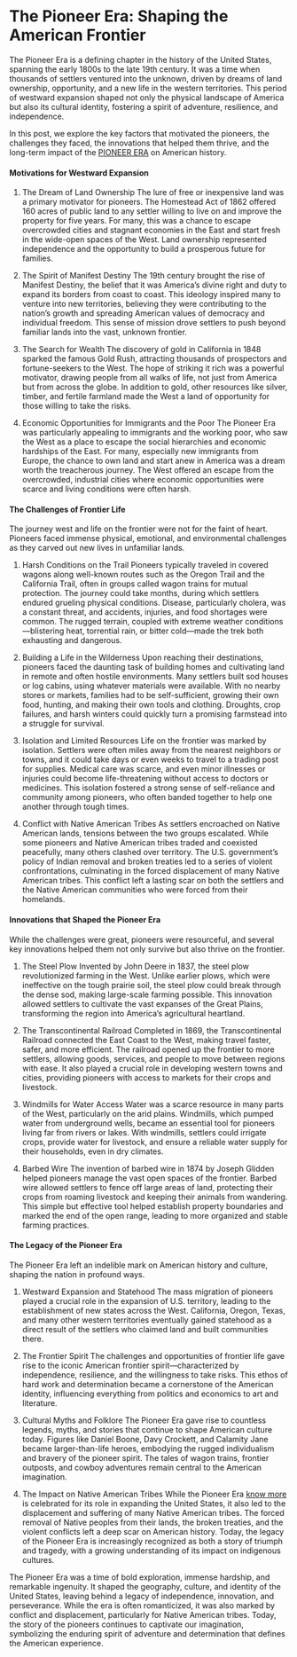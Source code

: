 <div dir="auto" data-message-author-role="assistant" data-message-id="420d1b03-af5f-4099-b93d-20ca333aa3c2">
<h1><!-- x-tinymce/html --></h1>
<h1>The Pioneer Era: Shaping the American Frontier</h1>
<p>The Pioneer Era is a defining chapter in the history of the United States, spanning the early 1800s to the late 19th century. It was a time when thousands of settlers ventured into the unknown, driven by dreams of land ownership, opportunity, and a new life in the western territories. This period of westward expansion shaped not only the physical landscape of America but also its cultural identity, fostering a spirit of adventure, resilience, and independence.</p>
<p>In this post, we explore the key factors that motivated the pioneers, the challenges they faced, the innovations that helped them thrive, and the long-term impact of the <a href="https://www.pioneerera.com/">PIONEER ERA</a> on American history.</p>
<h4>Motivations for Westward Expansion</h4>
<ol>
<li>
<p>The Dream of Land Ownership The lure of free or inexpensive land was a primary motivator for pioneers. The Homestead Act of 1862 offered 160 acres of public land to any settler willing to live on and improve the property for five years. For many, this was a chance to escape overcrowded cities and stagnant economies in the East and start fresh in the wide-open spaces of the West. Land ownership represented independence and the opportunity to build a prosperous future for families.</p>
</li>
<li>
<p>The Spirit of Manifest Destiny The 19th century brought the rise of Manifest Destiny, the belief that it was America&rsquo;s divine right and duty to expand its borders from coast to coast. This ideology inspired many to venture into new territories, believing they were contributing to the nation&rsquo;s growth and spreading American values of democracy and individual freedom. This sense of mission drove settlers to push beyond familiar lands into the vast, unknown frontier.</p>
</li>
<li>
<p>The Search for Wealth The discovery of gold in California in 1848 sparked the famous Gold Rush, attracting thousands of prospectors and fortune-seekers to the West. The hope of striking it rich was a powerful motivator, drawing people from all walks of life, not just from America but from across the globe. In addition to gold, other resources like silver, timber, and fertile farmland made the West a land of opportunity for those willing to take the risks.</p>
</li>
<li>
<p>Economic Opportunities for Immigrants and the Poor The Pioneer Era was particularly appealing to immigrants and the working poor, who saw the West as a place to escape the social hierarchies and economic hardships of the East. For many, especially new immigrants from Europe, the chance to own land and start anew in America was a dream worth the treacherous journey. The West offered an escape from the overcrowded, industrial cities where economic opportunities were scarce and living conditions were often harsh.</p>
</li>
</ol>
<h4>The Challenges of Frontier Life</h4>
<p>The journey west and life on the frontier were not for the faint of heart. Pioneers faced immense physical, emotional, and environmental challenges as they carved out new lives in unfamiliar lands.</p>
<ol>
<li>
<p>Harsh Conditions on the Trail Pioneers typically traveled in covered wagons along well-known routes such as the Oregon Trail and the California Trail, often in groups called wagon trains for mutual protection. The journey could take months, during which settlers endured grueling physical conditions. Disease, particularly cholera, was a constant threat, and accidents, injuries, and food shortages were common. The rugged terrain, coupled with extreme weather conditions&mdash;blistering heat, torrential rain, or bitter cold&mdash;made the trek both exhausting and dangerous.</p>
</li>
<li>
<p>Building a Life in the Wilderness Upon reaching their destinations, pioneers faced the daunting task of building homes and cultivating land in remote and often hostile environments. Many settlers built sod houses or log cabins, using whatever materials were available. With no nearby stores or markets, families had to be self-sufficient, growing their own food, hunting, and making their own tools and clothing. Droughts, crop failures, and harsh winters could quickly turn a promising farmstead into a struggle for survival.</p>
</li>
<li>
<p>Isolation and Limited Resources Life on the frontier was marked by isolation. Settlers were often miles away from the nearest neighbors or towns, and it could take days or even weeks to travel to a trading post for supplies. Medical care was scarce, and even minor illnesses or injuries could become life-threatening without access to doctors or medicines. This isolation fostered a strong sense of self-reliance and community among pioneers, who often banded together to help one another through tough times.</p>
</li>
<li>
<p>Conflict with Native American Tribes As settlers encroached on Native American lands, tensions between the two groups escalated. While some pioneers and Native American tribes traded and coexisted peacefully, many others clashed over territory. The U.S. government&rsquo;s policy of Indian removal and broken treaties led to a series of violent confrontations, culminating in the forced displacement of many Native American tribes. This conflict left a lasting scar on both the settlers and the Native American communities who were forced from their homelands.</p>
</li>
</ol>
<h4>Innovations that Shaped the Pioneer Era</h4>
<p>While the challenges were great, pioneers were resourceful, and several key innovations helped them not only survive but also thrive on the frontier.</p>
<ol>
<li>
<p>The Steel Plow Invented by John Deere in 1837, the steel plow revolutionized farming in the West. Unlike earlier plows, which were ineffective on the tough prairie soil, the steel plow could break through the dense sod, making large-scale farming possible. This innovation allowed settlers to cultivate the vast expanses of the Great Plains, transforming the region into America&rsquo;s agricultural heartland.</p>
</li>
<li>
<p>The Transcontinental Railroad Completed in 1869, the Transcontinental Railroad connected the East Coast to the West, making travel faster, safer, and more efficient. The railroad opened up the frontier to more settlers, allowing goods, services, and people to move between regions with ease. It also played a crucial role in developing western towns and cities, providing pioneers with access to markets for their crops and livestock.</p>
</li>
<li>
<p>Windmills for Water Access Water was a scarce resource in many parts of the West, particularly on the arid plains. Windmills, which pumped water from underground wells, became an essential tool for pioneers living far from rivers or lakes. With windmills, settlers could irrigate crops, provide water for livestock, and ensure a reliable water supply for their households, even in dry climates.</p>
</li>
<li>
<p>Barbed Wire The invention of barbed wire in 1874 by Joseph Glidden helped pioneers manage the vast open spaces of the frontier. Barbed wire allowed settlers to fence off large areas of land, protecting their crops from roaming livestock and keeping their animals from wandering. This simple but effective tool helped establish property boundaries and marked the end of the open range, leading to more organized and stable farming practices.</p>
</li>
</ol>
<h4>The Legacy of the Pioneer Era</h4>
<p>The Pioneer Era left an indelible mark on American history and culture, shaping the nation in profound ways.</p>
<ol>
<li>
<p>Westward Expansion and Statehood The mass migration of pioneers played a crucial role in the expansion of U.S. territory, leading to the establishment of new states across the West. California, Oregon, Texas, and many other western territories eventually gained statehood as a direct result of the settlers who claimed land and built communities there.</p>
</li>
<li>
<p>The Frontier Spirit The challenges and opportunities of frontier life gave rise to the iconic American frontier spirit&mdash;characterized by independence, resilience, and the willingness to take risks. This ethos of hard work and determination became a cornerstone of the American identity, influencing everything from politics and economics to art and literature.</p>
</li>
<li>
<p>Cultural Myths and Folklore The Pioneer Era gave rise to countless legends, myths, and stories that continue to shape American culture today. Figures like Daniel Boone, Davy Crockett, and Calamity Jane became larger-than-life heroes, embodying the rugged individualism and bravery of the pioneer spirit. The tales of wagon trains, frontier outposts, and cowboy adventures remain central to the American imagination.</p>
</li>
<li>
<p>The Impact on Native American Tribes While the Pioneer Era <a href="https://www.pioneerera.com/">know more</a> is celebrated for its role in expanding the United States, it also led to the displacement and suffering of many Native American tribes. The forced removal of Native peoples from their lands, the broken treaties, and the violent conflicts left a deep scar on American history. Today, the legacy of the Pioneer Era is increasingly recognized as both a story of triumph and tragedy, with a growing understanding of its impact on indigenous cultures.</p>
</li>
</ol>
<p>The Pioneer Era was a time of bold exploration, immense hardship, and remarkable ingenuity. It shaped the geography, culture, and identity of the United States, leaving behind a legacy of independence, innovation, and perseverance. While the era is often romanticized, it was also marked by conflict and displacement, particularly for Native American tribes. Today, the story of the pioneers continues to captivate our imagination, symbolizing the enduring spirit of adventure and determination that defines the American experience.</p>
</div>
